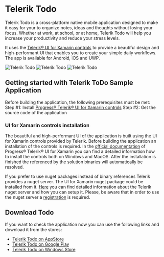 # Telerik Todo

Telerik Todo is a cross-platform native mobile application designed to make it easy for your to organize notes, ideas and thoughts without losing your focus. Whether at work, at school, or at home, Telerik Todo will help you increase your productivity and reduce your stress levels.

It uses the [Telerik® UI for Xamarin controls](https://www.telerik.com/xamarin-ui) to provide a beautiful design and high-performant UI that enables you to create your simple daily workflows. The app is available for Android, iOS and UWP.

![Telerik Todo](https://lh3.googleusercontent.com/Nkv7Zux_8bzP_Gyw1CvmwG3aK1KH_Xgjg5BHNFM3j7PoVDrzbobxdrQNmy4g3lYcimZA=w250-h2544-rw) ![Telerik Todo](https://lh3.googleusercontent.com/yfL3_-T5zIKrGsLNm0oCGmBW6k4DKZPxY_gAEZt1wfMS_Tq64iSW7cyu51nVMi_nw-Wu=w250-h2544-rw) ![Telerik Todo](https://lh3.googleusercontent.com/Q34WQAVwO-0Bruy4-LnOvzg7QLouDIdgcxonKJHE4d-icRqT3JNssseJdITLIy7bNlz2=w250-h2544-rw) 

## Getting started with Telerik ToDo Sample Application 
Before building the application, the following prerequisites must be met:
Step #1: Install [Progress® Telerik® UI for Xamarin controls](https://www.telerik.com/xamarin-ui) 
Step #2: Get the source code of the application 

### UI for Xamarin controls installation

The beautiful and high-performant UI of the application is built using the UI for Xamarin controls provided by Telerik. Before building the application an installation of the controls is required. In the [official documentation](https://docs.telerik.com/devtools/xamarin/installation-and-deployment/download-product-files) of Progress® Telerik® UI for Xamarin you can find a detailed information how to install the controls both on Windows and MacOS. After the installation is finished the referenced by the solution binaries will automatically be resolved.

If you prefer to use nuget packages instead of binary references Telerik provides a nuget server. The UI for Xamarin nuget package could be installed from it. [Here](https://docs.telerik.com/devtools/xamarin/installation-and-deployment/telerik-nuget-server) you can find detailed information about the Telerik nuget server and how you can setup it. Please, be aware that in order to use the nuget server a [registration](https://docs.telerik.com/devtools/xamarin/installation-and-deployment/download-product-files) is required.

## Download Todo

If you want to check the application now you can use the following links and download it from the stores: 
* [Telerik Todo on AppStore](https://apps.apple.com/us/app/telerik-to-do/id1475654512)
* [Telerik Todo on Google Play](https://play.google.com/store/apps/details?id=com.telerik.TodoApp)
* [Telerik Todo on Windows Store](https://www.microsoft.com/en-us/p/telerik-to-do/9ns4dbcsdzh6)
